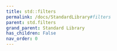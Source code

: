 ```yaml
---
title: std::filters
permalink: /docs/StandardLibrary#filters
parent: std.filters
grand_parent: Standard Library
has_children: False
nav_order: 0
---
```

